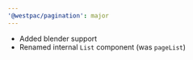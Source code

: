 ```yaml
---
'@westpac/pagination': major
---
```


- Added blender support
- Renamed internal `List` component (was `pageList`)

